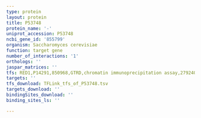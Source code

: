 ```yaml
---
type: protein
layout: protein
title: P53748
protein_name: '-'
uniprot_accession: P53748
ncbi_gene_id: '855799'
organism: Saccharomyces cerevisiae
function: target gene
number_of_interactions: '1'
orthologs: ''
jaspar_matrices: ''
tfs: RED1,P14291,850968,GTRD,chromatin immunoprecipitation assay,27924024%5Buid%5D,No
targets: ''
tfs_download: TFLink_tfs_of_P53748.tsv
targets_download: ''
bindingSites_download: ''
binding_sites_ls: ''

---
```

